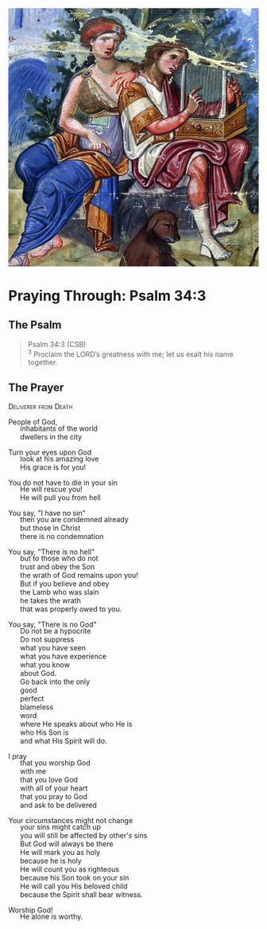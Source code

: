 <img class="intro-right" src="art-paris-psalter.jpg">

<style>
  li {list-style-type: none;}
  p + ul {
    margin-top: -18px;
}
</style>

# Praying Through: Psalm 34:3

## The Psalm

>Psalm 34:3 (CSB)  
><sup>3</sup> Proclaim the LORD’s greatness with me; let us exalt his name together.

## The Prayer

<div style="font-variant: small-caps;">
Deliverer from Death
</div>

People of God,
* inhabitants of the world
* dwellers in the city

Turn your eyes upon God
* look at his amazing love
* His grace is for you!

You do not have to die in your sin
* He will rescue you!
* He will pull you from hell

You say, "I have no sin"
* then you are condemned already
* but those in Christ
* there is no condemnation

You say, "There is no hell"
* but to those who do not
* trust and obey the Son
* the wrath of God remains upon you!
* But if you believe and obey
* the Lamb who was slain
* he takes the wrath
* that was properly owed to you.

You say, "There is no God"
* Do not be a hypocrite
* Do not suppress
* what you have seen
* what you have experience
* what you know 
* about God.
* Go back into the only
* good
* perfect
* blameless
* word
* where He speaks about who He is
* who His Son is
* and what His Spirit will do.

I pray
* that you worship God 
* with me
* that you love God
* with all of your heart
* that you pray to God
* and ask to be delivered

Your circumstances might not change
* your sins might catch up
* you will still be affected by other's sins
* But God will always be there
* He will mark you as holy
* because he is holy
* He will count you as righteous
* because his Son took on your sin
* He will call you His beloved child
* because the Spirit shall bear witness.

Worship God!
* He alone is worthy.
